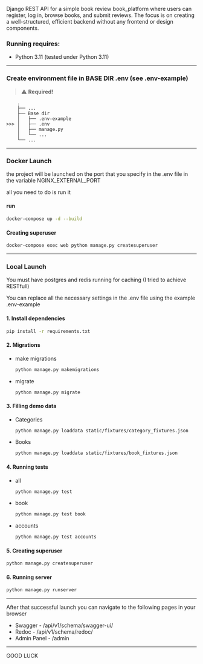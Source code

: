 Django REST API for a simple book review book_platform where users can register, log in, browse books, and submit reviews. The focus is on creating a well-structured, efficient backend without any frontend or design components.

### Running requires:
- Python 3.11 (tested under Python 3.11)

---

### Create environment file in BASE DIR .env (see .env-example)
> :warning: **Required!**
```text
    .
    ├── ...
    ├── Base dir
    │   ├── .env-example
>>> │   ├── .env
    │   ├── manage.py
    │   └── ...
    └── ...
```

---

### Docker Launch
the project will be launched on the port that you specify in the .env file in the variable 
NGINX_EXTERNAL_PORT

all you need to do is run it
#### run
```bash
docker-compose up -d --build
```
#### Creating superuser
```bash
docker-compose exec web python manage.py createsuperuser
```
---

### Local Launch
You must have postgres and redis running for caching (I tried to achieve RESTfull)

You can replace all the necessary settings in the .env file using the example .env-example
#### 1. Install dependencies
```bash
pip install -r requirements.txt
```

#### 2. Migrations
- make migrations
  ```bash
  python manage.py makemigrations
  ```
- migrate
  ```bash
  python manage.py migrate
  ```

#### 3. Filling demo data
- Categories
    ```bash 
    python manage.py loaddata static/fixtures/category_fixtures.json
    ```
- Books
    ```bash 
    python manage.py loaddata static/fixtures/book_fixtures.json
    ```

#### 4. Running tests
- all
    ```bash
    python manage.py test
    ```
- book
    ```bash
    python manage.py test book
    ```
- accounts
    ```bash
    python manage.py test accounts
    ```
#### 5. Creating superuser 
```bash
python manage.py createsuperuser
```

#### 6. Running server
```bash
python manage.py runserver
```
---

After that successful launch you can navigate to the following pages in your browser

- Swagger - /api/v1/schema/swagger-ui/
- Redoc - /api/v1/schema/redoc/
- Admin Panel - /admin
---

GOOD LUCK

